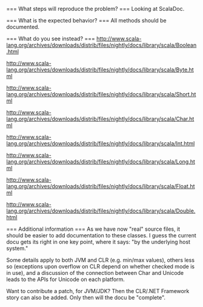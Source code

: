 === What steps will reproduce the problem? ===
Looking at ScalaDoc.

=== What is the expected behavior? ===
All methods should be documented.

=== What do you see instead? ===
http://www.scala-lang.org/archives/downloads/distrib/files/nightly/docs/library/scala/Boolean.html

http://www.scala-lang.org/archives/downloads/distrib/files/nightly/docs/library/scala/Byte.html

http://www.scala-lang.org/archives/downloads/distrib/files/nightly/docs/library/scala/Short.html

http://www.scala-lang.org/archives/downloads/distrib/files/nightly/docs/library/scala/Char.html

http://www.scala-lang.org/archives/downloads/distrib/files/nightly/docs/library/scala/Int.html

http://www.scala-lang.org/archives/downloads/distrib/files/nightly/docs/library/scala/Long.html

http://www.scala-lang.org/archives/downloads/distrib/files/nightly/docs/library/scala/Float.html

http://www.scala-lang.org/archives/downloads/distrib/files/nightly/docs/library/scala/Double.html

=== Additional information ===
As we have now "real" source files, it should be easier to add documentation to these classes.
I guess the current docu gets its right in one key point, where it says: "by the underlying host system."

Some details apply to both JVM and CLR (e.g. min/max values), others less so (exceptions upon overflow on CLR depend on whether checked mode is in use), and a discussion of the connection between Char and Unicode leads to the APIs for Unicode on each platform. 

Want to contribute a patch, for JVM/JDK? Then the CLR/.NET Framework story can also be added. Only then will the docu be "complete". 
